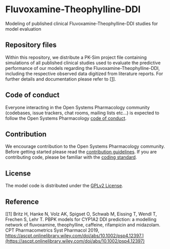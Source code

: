 # Fluvoxamine-Theophylline-DDI
Modeling of published clinical Fluvoxamine-Theophylline-DDI studies for model evaluation

## Repository files
Within this repository, we distribute a PK-Sim project file containing simulations of all published clinical studies used to evaluate the predictive performance of our models regarding the Fluvoxamine-Theophylline-DDI, including the respective observed data digitized from literature reports. For further details and documentation please refer to [[1](#reference)].

## Code of conduct
Everyone interacting in the Open Systems Pharmacology community (codebases, issue trackers, chat rooms, mailing lists etc...) is expected to follow the Open Systems Pharmacology [code of conduct](https://github.com/Open-Systems-Pharmacology/Suite/blob/master/CODE_OF_CONDUCT.md#contributor-covenant-code-of-conduct).

## Contribution
We encourage contribution to the Open Systems Pharmacology community. Before getting started please read the [contribution guidelines](https://github.com/Open-Systems-Pharmacology/Suite/blob/master/CONTRIBUTING.md#ways-to-contribute). If you are contributing code, please be familiar with the [coding standard](https://github.com/Open-Systems-Pharmacology/Suite/blob/master/CODING_STANDARDS.md#visual-studio-settings).

## License
The model code is distributed under the [GPLv2 License](https://github.com/Open-Systems-Pharmacology/Suite/blob/develop/LICENSE).

## Reference
[[1] Britz H, Hanke N, Volz AK, Spigset O, Schwab M, Eissing T, Wendl T, Frechen S, Lehr T. PBPK models for CYP1A2 DDI prediction: a modelling network of fluvoxamine, theophylline, caffeine, rifampicin and midazolam. CPT Pharmacometrics Syst Pharmacol 2019, https://ascpt.onlinelibrary.wiley.com/doi/abs/10.1002/psp4.12397.](https://ascpt.onlinelibrary.wiley.com/doi/abs/10.1002/psp4.12397)
